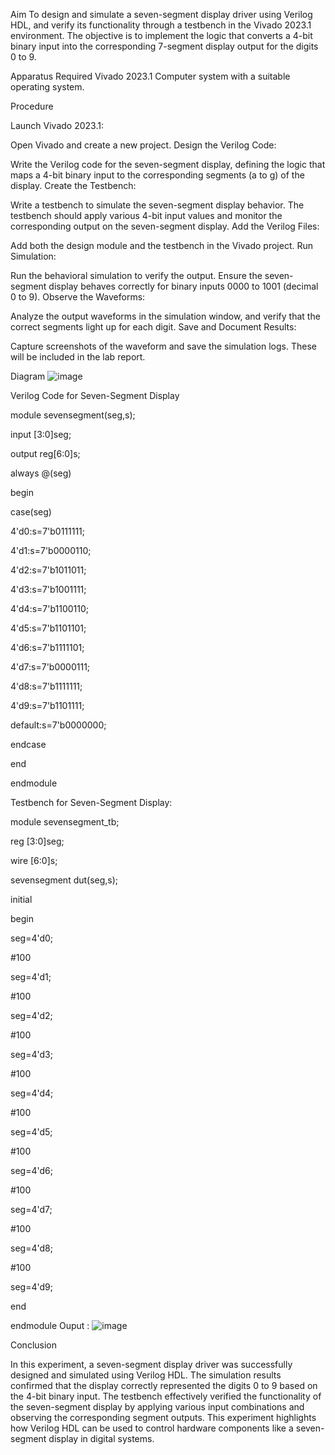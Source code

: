 Aim
To design and simulate a seven-segment display driver using Verilog HDL, and verify its functionality through a testbench in the Vivado 2023.1 environment. The objective is to implement the logic that converts a 4-bit binary input into the corresponding 7-segment display output for the digits 0 to 9.

Apparatus Required
Vivado 2023.1
Computer system with a suitable operating system.

Procedure

Launch Vivado 2023.1:

Open Vivado and create a new project.
Design the Verilog Code:

Write the Verilog code for the seven-segment display, defining the logic that maps a 4-bit binary input to the corresponding segments (a to g) of the display.
Create the Testbench:

Write a testbench to simulate the seven-segment display behavior. The testbench should apply various 4-bit input values and monitor the corresponding output on the seven-segment display.
Add the Verilog Files:

Add both the design module and the testbench in the Vivado project.
Run Simulation:

Run the behavioral simulation to verify the output. Ensure the seven-segment display behaves correctly for binary inputs 0000 to 1001 (decimal 0 to 9).
Observe the Waveforms:

Analyze the output waveforms in the simulation window, and verify that the correct segments light up for each digit.
Save and Document Results:

Capture screenshots of the waveform and save the simulation logs. These will be included in the lab report.



Diagram
![image](https://github.com/user-attachments/assets/d7ecb419-906e-4e3b-9b82-f86ced4f364a)


Verilog Code for Seven-Segment Display

module sevensegment(seg,s);

input [3:0]seg;

output reg[6:0]s;

always @(seg)

begin

case(seg)

4'd0:s=7'b0111111;

4'd1:s=7'b0000110;

4'd2:s=7'b1011011;

4'd3:s=7'b1001111;

4'd4:s=7'b1100110;

4'd5:s=7'b1101101;

4'd6:s=7'b1111101;

4'd7:s=7'b0000111;

4'd8:s=7'b1111111;

4'd9:s=7'b1101111;

default:s=7'b0000000;

endcase

end

endmodule

Testbench for Seven-Segment Display:

module sevensegment_tb;

reg [3:0]seg;

wire [6:0]s;

sevensegment dut(seg,s);

initial 

begin

seg=4'd0;

#100

seg=4'd1;

#100

seg=4'd2;

#100

seg=4'd3;

#100

seg=4'd4;

#100

seg=4'd5;

#100

seg=4'd6;

#100

seg=4'd7;

#100

seg=4'd8;

#100

seg=4'd9;

end

endmodule
Ouput :
![image](https://github.com/user-attachments/assets/6f8f8393-5f90-4a0a-9b29-f8d087e7f11f)




Conclusion

In this experiment, a seven-segment display driver was successfully designed and simulated using Verilog HDL. The simulation results confirmed that the display correctly represented the digits 0 to 9 based on the 4-bit binary input. The testbench effectively verified the functionality of the seven-segment display by applying various input combinations and observing the corresponding segment outputs. This experiment highlights how Verilog HDL can be used to control hardware components like a seven-segment display in digital systems.
